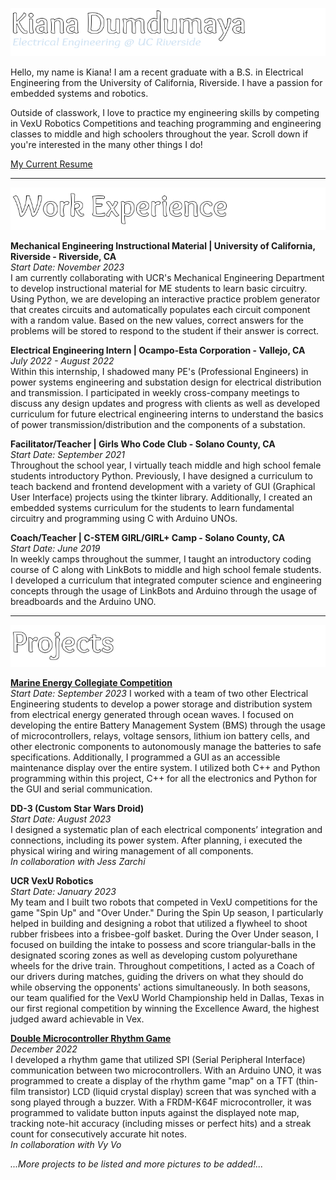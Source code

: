 ![Kiana-Dumdumaya](https://github.com/keeyahnuh/keeyahnuh/blob/main/kiana-dumdumaya.png)

Hello, my name is Kiana! I am a recent graduate with a B.S. in Electrical Engineering from the University of California, Riverside. I have a passion for embedded systems and robotics. 

Outside of classwork, I love to practice my engineering skills by competing in VexU Robotics Competitions and teaching programming and engineering classes to middle and high schoolers throughout the  year. Scroll down if you're interested in the many other things I do!

[My Current Resume](https://drive.google.com/file/d/1Ej9E-64KFzSaNW9ODSqd1ML-60M-j16Q/view?usp=sharing)

---
![Work-Experience](https://github.com/keeyahnuh/keeyahnuh/blob/main/work-experience.png)  
  
**Mechanical Engineering Instructional Material | University of California, Riverside - Riverside, CA**  
*Start Date: November 2023*   
I am currently collaborating with UCR's Mechanical Engineering Department to develop instructional material for ME students to learn basic circuitry. Using Python, we are developing an interactive practice problem generator that creates circuits and automatically populates each circuit component with a random value. Based on the new values, correct answers for the problems will be stored to respond to the student if their answer is correct.

**Electrical Engineering Intern | Ocampo-Esta Corporation - Vallejo, CA**  
*July 2022 - August 2022*  
Within this internship, I shadowed many PE's (Professional Engineers) in power systems engineering and substation design for electrical distribution and transmission. I participated in weekly cross-company meetings to discuss any design updates and progress with clients as well as developed curriculum for future electrical engineering interns to understand the basics of power transmission/distribution and the components of a substation.
  
**Facilitator/Teacher | Girls Who Code Club - Solano County, CA**  
*Start Date: September 2021*    
Throughout the school year, I virtually teach middle and high school female students introductory Python. Previously, I have designed a curriculum to teach backend and frontend development with a variety of GUI (Graphical User Interface) projects using the tkinter library. Additionally, I created an embedded systems curriculum for the students to learn fundamental circuitry and programming using C with Arduino UNOs. 

**Coach/Teacher | C-STEM GIRL/GIRL+ Camp - Solano County, CA**  
*Start Date: June 2019*  
In weekly camps throughout the summer, I taught an introductory coding course of C along with LinkBots to middle and high school female students. I developed a curriculum that integrated computer science and engineering concepts through the usage of LinkBots and Arduino through the usage of breadboards and the Arduino UNO.  

---
![Projects](https://github.com/keeyahnuh/keeyahnuh/blob/main/projects.png)

[**Marine Energy Collegiate Competition**](https://github.com/keeyahnuh/mecc24)  
*Start Date: September 2023* 
I worked with a team of two other Electrical Engineering students to develop a power storage and distribution system from electrical energy generated through ocean waves. I focused on developing the entire Battery Management System (BMS) through the usage of microcontrollers, relays, voltage sensors, lithium ion battery cells, and other electronic components to autonomously manage the batteries to safe specifications. Additionally, I programmed a GUI as an accessible maintenance display over the entire system. I utilized both C++ and Python programming within this project, C++ for all the electronics and Python for the GUI and serial communication.


**DD-3 (Custom Star Wars Droid)**  
*Start Date: August 2023*  
I designed a systematic plan of each electrical components’ integration and connections, including its power system. After planning, i executed the physical wiring and wiring management of all components.  
*In collaboration with Jess Zarchi*

**UCR VexU Robotics**  
*Start Date: January 2023*  
My team and I built two robots that competed in VexU competitions for the game "Spin Up" and "Over Under." During the Spin Up season, I particularly helped in building and designing a robot that utilized a flywheel to shoot rubber frisbees into a frisbee-golf basket. During the Over Under season, I focused on building the intake to possess and score triangular-balls in the designated scoring zones as well as developing custom polyurethane wheels for the drive train. Throughout competitions, I acted as a Coach of our drivers during matches, guiding the drivers on what they should do while observing the opponents' actions simultaneously. In both seasons, our team qualified for the VexU World Championship held in Dallas, Texas in our first regional competition by winning the Excellence Award, the highest judged award achievable in Vex.

[**Double Microcontroller Rhythm Game**](https://github.com/keeyahnuh/Bop-Bop-Uprising)  
*December 2022*  
I developed a rhythm game that utilized SPI (Serial Peripheral Interface) communication between two microcontrollers. With an Arduino UNO, it was programmed to create a display of the rhythm game "map" on a TFT (thin-film transistor) LCD (liquid crystal display) screen that was synched with a song played through a buzzer. With a FRDM-K64F microcontroller, it was programmed to validate button inputs against the displayed note map, tracking note-hit accuracy (including misses or perfect hits) and a streak count for consecutively accurate hit notes.  
*In collaboration with Vy Vo*
  
  
*...More projects to be listed and more pictures to be added!...*
